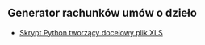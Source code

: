## Generator rachunków umów o dzieło

- <a href='uodgenerator.py'>Skrypt Python tworzący docelowy plik XLS</a>
